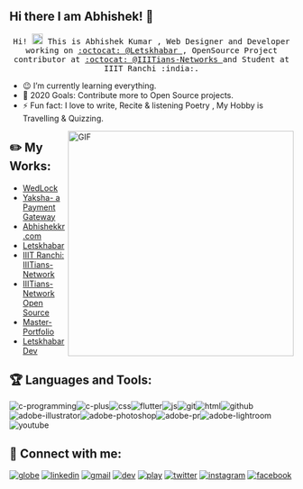 ## Hi there I am Abhishek! 👋

<p align="center">
  <samp>
    Hi! <img src="https://github.com/vimalverma558/vimalverma558/blob/v2/img/Hi.gif" width="19px"> This is Abhishek Kumar , Web Designer and Developer working on <a href="https://github.com/letskhabar">:octocat: @Letskhabar </a>, OpenSource Project contributor at  <a href="https://github.com/IIITians-Network">:octocat: @IIITians-Networks </a>and Student at IIIT Ranchi :india:.
    
- 😉 I’m currently learning everything.
- 🥅 2020 Goals: Contribute more to Open Source projects.
- ⚡ Fun fact: I love to write, Recite & listening Poetry , My Hobby is Travelling & Quizzing.
  </samp>
</p>


<img align="right" width="400" alt="GIF" src="https://i.pinimg.com/originals/28/02/00/28020003d4a493c78d8202ba6c35f179.gif" />


## :pencil2: My Works:
- [WedLock](https://wedlock.netlify.app/)
- [Yaksha- a Payment Gateway](https://github.com/Abhishekkr93/Yaksha_a-payment-gateway)
- [Abhishekkr.com](https://vdev.in/@abhishekkr)
- [Letskhabar](https://letskhabar.com)
- [IIIT Ranchi: IIITians-Network](https://ranchi.iiitiansnetwork.com/)
- [IIITians-Network Open Source](https://github.com/IIITians-Network/Open-Source)
- [Master-Portfolio](https://github.com/vimalverma558/master-portfolio)  
- [Letskhabar Dev](https://dev.letskhabar.com)


 ## :trophy: Languages and Tools: 
<img src="https://logo.letskhabar.com/img/?tool=c-programming" alt="c-programming"><img src="https://logo.letskhabar.com//img/?tool=c-plus" alt="c-plus"><img src="https://logo.letskhabar.com/img/?tool=css" alt="css"><img src="https://logo.letskhabar.com//img/?tool=react" alt="flutter"><img src="https://logo.letskhabar.com/img/?tool=js" alt="js"><img src="https://logo.letskhabar.com/img/?tool=git" alt="git"><img src="https://logo.letskhabar.com/img/?tool=html" alt="html"><img src="https://logo.letskhabar.com/img/?tool=github" alt="github"><img src="https://logo.letskhabar.com/img/?tool=adobe-illustrator" alt="adobe-illustrator"><img src="https://logo.letskhabar.com/img/?tool=adobe-photoshop" alt="adobe-photoshop"><img src="https://logo.letskhabar.com/img/?tool=figma" alt="adobe-pr"><img src="https://logo.letskhabar.com/img/?tool=adobe-lightroom" alt="adobe-lightroom"><img src="https://logo.letskhabar.com/img/?tool=bootstrap" alt="youtube">


##  💬 Connect with me:
[<img src="https://logo.letskhabar.com/img/?tool=globe" alt="globe">](https://vdev.in/@abhishekkr)
[<img src="https://logo.letskhabar.com/img/?tool=linkedin" alt="linkedin">](https://www.linkedin.com/in/abhishek-kumar-544057174)
[<img src="https://logo.letskhabar.com/img/?tool=gmail" alt="gmail">](mailto:abhishek.btech.ec18@iiitranchi.ac.in)
[<img src="https://logo.letskhabar.com/img/?tool=dev" alt="dev">](https://dev.to/amazing__ak)
[<img src="https://logo.letskhabar.com/img/?tool=play-button" alt="play">](https://youtube.com/amazingak)
[<img src="https://logo.letskhabar.com/img/?tool=twitter" alt="twitter">](https://twitter.com/amazing__ak)
[<img src="https://logo.letskhabar.com/img/?tool=instagram" alt="instagram">](https://instagram.com/amazing__ak)
[<img src="https://logo.letskhabar.com/img/?tool=facebook" alt="facebook">](https://www.facebook.com/AmazingAK)
